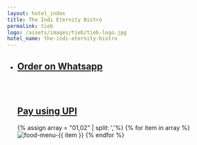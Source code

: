 ```yaml
---
layout: hotel_index
title: The Indi Eternity Bistro
permalink: tieb
logo: /assets/images/tieb/tieb-logo.jpg
hotel_name: the-indi-eternity-bistro
---
```


<ul>
<li> 
<h2><a href="https://api.whatsapp.com/send?phone=+919834618102&text=Welcome+to+%F0%9F%8D%94%F0%9F%8D%9F%2AThe+Indi+Eternity+Bistro%2A%F0%9F%8D%9F%F0%9F%8D%94%0D%0ATo+order+delicious+food+from+us+please+fill+the+below+information+and+hit+send%F0%9F%98%8A%0D%0A%0D%0AMy+name%3A%E2%80%A8%0D%0A%0D%0AMy+order+details%3A+%0D%0A%0D%0A%E2%80%A8%E2%80%A8My+full+address%3A%0D%0A%0D%0APay+using+UPI%3A+virajgophan%40okicici">Order on Whatsapp</a>
</h2>
<br><br>
<h2><a href="upi://pay?pa=virajgophan@okicici&amp;pn=Viraj Gophan&amp;cu=INR" class="upi-pay1">Pay using UPI</a>
</h2>
</li>
  {% assign array = "01,02" | split: ','%}
{% for item in array %}
  <img src="/assets/images/tieb/food/{{ item }}-food.jpg" alt="food-menu-{{ item }}" class="food-menu"/>
{% endfor %}
</ul>
